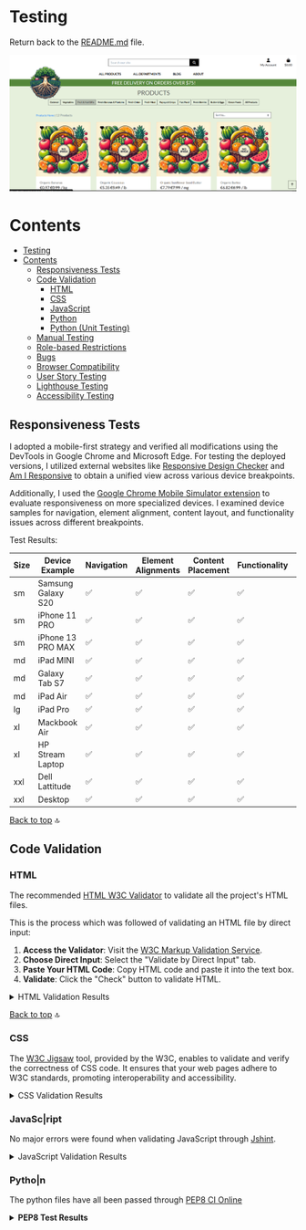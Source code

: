 # Testing

Return back to the [README.md](README.md) file.

![Main Image](docs/images/main.png)

# Contents

<!-- TOC -->

* [Testing](#testing)
* [Contents](#contents)
    * [Responsiveness Tests](#responsiveness-tests)
    * [Code Validation](#code-validation)
        * [HTML](#html)
        * [CSS](#css)
        * [JavaScript](#javascript)
        * [Python](#python)
        * [Python (Unit Testing)](#python-unit-testing)
    * [Manual Testing](#manual-testing)
    * [Role-based Restrictions](#role-based-restrictions)
    * [Bugs](#bugs)
    * [Browser Compatibility](#browser-compatibility)
    * [User Story Testing](#user-story-testing)
    * [Lighthouse Testing](#lighthouse-testing)
    * [Accessibility Testing](#accessibility-testing)

<!-- TOC -->

## Responsiveness Tests

I adopted a mobile-first strategy and verified all modifications using the DevTools in Google Chrome and Microsoft Edge.
For testing the deployed versions, I utilized external websites
like [Responsive Design Checker](https://responsivedesignchecker.com/)
and [Am I Responsive](https://ui.dev/amiresponsive) to obtain a unified view across various device breakpoints.

Additionally, I used
the [Google Chrome Mobile Simulator extension](https://chromewebstore.google.com/detail/mobile-simulator-responsi/ckejmhbmlajgoklhgbapkiccekfoccmk)
to evaluate responsiveness on more specialized
devices. I examined device samples for navigation, element alignment, content layout, and functionality issues across
different breakpoints.

Test Results:

| Size | Device Example     | Navigation         | Element Alignments | Content Placement  | Functionality      | Notes |
|------|--------------------|--------------------|--------------------|--------------------|--------------------|-------|
| sm   | Samsung Galaxy S20 | :white_check_mark: | :white_check_mark: | :white_check_mark: | :white_check_mark: |       |
| sm   | iPhone 11 PRO      | :white_check_mark: | :white_check_mark: | :white_check_mark: | :white_check_mark: |       |
| sm   | iPhone 13 PRO MAX  | :white_check_mark: | :white_check_mark: | :white_check_mark: | :white_check_mark: |       |
| md   | iPad MINI          | :white_check_mark: | :white_check_mark: | :white_check_mark: | :white_check_mark: |       |
| md   | Galaxy Tab S7      | :white_check_mark: | :white_check_mark: | :white_check_mark: | :white_check_mark: |       |
| md   | iPad Air           | :white_check_mark: | :white_check_mark: | :white_check_mark: | :white_check_mark: |       |
| lg   | iPad Pro           | :white_check_mark: | :white_check_mark: | :white_check_mark: | :white_check_mark: |       |
| xl   | Mackbook Air       | :white_check_mark: | :white_check_mark: | :white_check_mark: | :white_check_mark: |       |
| xl   | HP Stream Laptop   | :white_check_mark: | :white_check_mark: | :white_check_mark: | :white_check_mark: |       |
| xxl  | Dell Lattitude     | :white_check_mark: | :white_check_mark: | :white_check_mark: | :white_check_mark: |       |
| xxl  | Desktop            | :white_check_mark: | :white_check_mark: | :white_check_mark: | :white_check_mark: |       |

[Back to top](#contents) :top:

## Code Validation

### HTML

The recommended [HTML W3C Validator](https://validator.w3.org) to validate all the project's HTML files.

This is the process which was followed of validating an HTML file by direct input:

1. **Access the Validator**: Visit the [W3C Markup Validation Service](https://validator.w3.org/).
2. **Choose Direct Input**: Select the "Validate by Direct Input" tab.
3. **Paste Your HTML Code**: Copy HTML code and paste it into the text box.
4. **Validate**: Click the "Check" button to validate HTML.

<details>

<summary>HTML Validation Results</summary>

| File Name             | Pass               | Notes | View Result                                                |
|-----------------------|--------------------|-------|------------------------------------------------------------|
| index.html            | :x:                |       | [Result](docs/test-img/header-1.png)                       |
| product-list.html     | :x:                |       | [Result](docs/test-img/all-prod.png)                       |
| search-results.html   | :white_check_mark: |       | ![Result](/docs/test-img/search-results-htmlchecker.png)   |
| edit-product.html     | :white_check_mark: |       | ![Result](/docs/test-img/edit-product-htmlchecker.png)     |       
| add-product.html      | :white_check_mark: |       | ![Result](/docs/test-img/add-product-htmlchecker.png)      |       
| admin-summary.html    | :white_check_mark: |       | ![Result](/docs/test-img/admin-summary-htmlchecker.png)    |       
| manage-author.html    | :white_check_mark: |       | ![Result](/docs/test-img/manage-author-htmlchecker.png)    |       
| manage-genre.html     | :white_check_mark: |       | ![Result](/docs/test-img/manage-genre-htmlchecker.png)     |       
| manage-orders.html    | :white_check_mark: |       | ![Result](/docs/test-img/manage-orders-htmlchecker.png)    |       
| dashboard.html        | :white_check_mark: |       | ![Result](/docs/test-img/dashboard-htmlchecker.png)        |       
| manage-coupon.html    | :white_check_mark: |       | ![Result](/docs/test-img/manage-coupon-htmlchecker.png)    |
| manage-category.html  | :white_check_mark: |       | ![Result](/docs/test-img/manage-category-htmlchecker.png)  |       
| my-orders.html        | :white_check_mark: |       | ![Result](/docs/test-img/user-orders-htmlchecker.png)      |       
| wishlist.html         | :white_check_mark: |       | ![Result](/docs/test-img/user-favourites-htmlchecker.png)  |       
| change-password.html  | :white_check_mark: |       | ![Result](/docs/test-img/change-password-htmlchecker.png)  |       
| profile.html          | :white_check_mark: |       | ![Result](/docs/test-img/profile-htmlchecker.png)          |       
| delete-modal.html     | :white_check_mark: |       | ![Result](/docs/test-img/profile-delete-htmlchecker.png)   |       
| product-detail.html   | :white_check_mark: |       | ![Result](/docs/test-img/product-details-htmlchecker.png)  |       |
| about.html            | :white_check_mark: |       | ![Result](/docs/test-img/about-htmlchecker.png)            |       
| special-offers.html   | :white_check_mark: |       | ![Result](/docs/test-img/offers-htmlchecker.png)           |       
| signup.html           | :white_check_mark: |       | ![Result](/docs/test-img/sign-up-htmlchecker.png)          |       
| login.html            | :white_check_mark: |       | ![Result](/docs/test-img/login-htmlchecker.png)            |       
| logout.html           | :white_check_mark: |       | ![Result](/docs/test-img/logout-htmlchecker.png)           |       
| cart.html             | :white_check_mark: |       | ![Result](/docs/test-img/cart-htmlchecker.png)             |       
| checkout-success.html | :white_check_mark: |       | ![Result](/docs/test-img/success-htmlchecker.png)          |      
| checkout.html         | :white_check_mark: |       | ![Result](/docs/test-img/checkout-htmlchecker.png)         |       
| shipping-returns.html | :white_check_mark: |       | ![Result](/docs/test-img/shipping-returns-htmlchecker.png) |       
| privacy-policy.html   | :white_check_mark: |       | ![Result](/docs/test-img/privacy-policy-htmlchecker.png)   |       
| terms-of-service.html | :white_check_mark: |       | ![Result](/docs/test-img/terms-htmlchecker.png)            |       

</details>

[Back to top](#contents) :top:

### CSS

The [W3C Jigsaw](https://jigsaw.w3.org/css-validator/) tool, provided by the W3C, enables to validate and verify the
correctness of CSS code. It ensures that your web pages adhere to W3C standards, promoting interoperability and
accessibility.

<details>

<summary>CSS Validation Results</summary>

</details>

### JavaSc|ript

No major errors were found when validating JavaScript through [Jshint](https://jshint.com/).


<details>

<summary>JavaScript Validation Results</summary>

</details>

### Pytho|n

The python files have all been passed through [PEP8 CI Online](https://pep8ci.herokuapp.com/)

<details><summary><b>PEP8 Test Results</b></summary>

| App Name  | File Name          | Pass               | Notes | View Result                                                                                               |
|-----------|--------------------|--------------------|-------|-----------------------------------------------------------------------------------------------------------|
| about     | views.py           | :white_check_mark: |       | <details><summary>Screenshot</summary>![Result](/docs/test-img/about-views-py.png)</details>              |
| about     | urls.py            | :white_check_mark: |       | <details><summary>Screenshot</summary>![Result](/docs/test-img/about-urls-py.png)</details>               |
| about     | models.py          | :white_check_mark: |       | <details><summary>Screenshot</summary>![Result](/docs/test-img/about-models-py.png)</details>             |
| about     | forms.py           | :white_check_mark: |       | <details><summary>Screenshot</summary>![Result](/docs/test-img/about-forms-py.png)</details>              |
| about     | admin.py           | :white_check_mark: |       | <details><summary>Screenshot</summary>![Result](/docs/test-img/about-admin-py.png)</details>              |
| about     | test_views.py      | :white_check_mark: |       | <details><summary>Screenshot</summary>![Result](/docs/test-img/about-test-viewers-py.png)</details>       |
| about     | test_forms.py      | :white_check_mark: |       | <details><summary>Screenshot</summary>![Result](/docs/test-img/about-test-forms-py.png)</details>         |
| app       | settings.py        | :white_check_mark: |       | <details><summary>Screenshot</summary>![Result](/docs/test-img/settings-py.png)</details>                 |
| app       | urls.py            | :white_check_mark: |       | <details><summary>Screenshot</summary>![Result](/docs/test-img/testing-urls-py-main-app.png)</details>    |
| app       | views.py           | :white_check_mark: |       | <details><summary>Screenshot</summary>![Result](/docs/test-img/views-py-main-app.png)</details>           |
| blog      | views.py           | :white_check_mark: |       | <details><summary>Screenshot</summary>![Result](/docs/test-img/blog-views-py.png)</details>               |
| blog      | urls.py            | :white_check_mark: |       | <details><summary>Screenshot</summary>![Result](/docs/test-img/blog-urls-py.png)</details>                |
| blog      | models.py          | :white_check_mark: |       | <details><summary>Screenshot</summary>![Result](/docs/test-img/blog-models-py.png)</details>              |
| blog      | forms.py           | :white_check_mark: |       | <details><summary>Screenshot</summary>![Result](/docs/test-img/blog-forms-py.png)</details>               |
| blog      | admin.py           | :white_check_mark: |       | <details><summary>Screenshot</summary>![Result](/docs/test-img/blog-admin-py.png)</details>               |
| blog      | test_views.py      | :white_check_mark: |       | <details><summary>Screenshot</summary>![Result](/docs/test-img/blog-test-views-py.png)</details>          |
| blog      | test_models.py     | :white_check_mark: |       | <details><summary>Screenshot</summary>![Result](/docs/test-img/blog-test-models-py.png)</details>         |
| cart      | views.py           | :white_check_mark: |       | <details><summary>Screenshot</summary>![Result](/docs/test-img/cart-views-py.png)</details>               |
| cart      | urls.py            | :white_check_mark: |       | <details><summary>Screenshot</summary>![Result](/docs/test-img/cart-urls-py.png)</details>                |
| cart      | contexts.py        | :white_check_mark: |       | <details><summary>Screenshot</summary>![Result](/docs/test-img/cart-context-py.png)</details>             |
| cart      | test_context.py    | :white_check_mark: |       | <details><summary>Screenshot</summary>![Result](/docs/test-img/cart-test-contest-py.png)</details>        |
| checkout  | webhooks.py        | :white_check_mark: |       | <details><summary>Screenshot</summary>![Result](/docs/test-img/checkout-webhooks-py.png)</details>        |
| checkout  | webhook_handler.py | :white_check_mark: |       | <details><summary>Screenshot</summary>![Result](/docs/test-img/checkout-webhook-handler-py.png)</details> |
| checkout  | views.py           | :white_check_mark: |       | <details><summary>Screenshot</summary>![Result](/docs/test-img/checkaout-views.png)</details>             |
| checkout  | urls.py            | :white_check_mark: |       | <details><summary>Screenshot</summary>![Result](/docs/test-img/checkout-urls-py.png)</details>            |
| checkout  | signals.py         | :white_check_mark: |       | <details><summary>Screenshot</summary>![Result](/docs/test-img/checkout-signals-py.png)</details>         |
| checkout  | models.py          | :white_check_mark: |       | <details><summary>Screenshot</summary>![Result](/docs/test-img/checkout-models-py.png)</details>          |
| checkout  | forms.py           | :white_check_mark: |       | <details><summary>Screenshot</summary>![Result](/docs/test-img/checkout-forms-py.png)</details>           |
| checkout  | admin.py           | :white_check_mark: |       | <details><summary>Screenshot</summary>![Result](/docs/test-img/checkout-admin-py.png)</details>           |
| checkout  | test_models.py     | :white_check_mark: |       | <details><summary>Screenshot</summary>![Result](/docs/test-img/checkout-test-models-py.png)</details>     |
| checkout  | test_forms.py      | :white_check_mark: |       | <details><summary>Screenshot</summary>![Result](/docs/test-img/checkout-test-forms-py.png)</details>      |
| favorites | views.py           | :white_check_mark: |       | <details><summary>Screenshot</summary>![Result](/docs/test-img/favorites-views-py.png)</details>          |
| favorites | urls.py            | :white_check_mark: |       | <details><summary>Screenshot</summary>![Result](/docs/test-img/favorites-urls-py.png)</details>           |
| favorites | models.py          | :white_check_mark: |       | <details><summary>Screenshot</summary>![Result](/docs/test-img/favorites-models-py.png)</details>         |
| favorites | admin.py           | :white_check_mark: |       | <details><summary>Screenshot</summary>![Result](/docs/test-img/favorites-admin-py.png)</details>          |
| favorites | test_models.py     | :white_check_mark: |       | <details><summary>Screenshot</summary>![Result](/docs/test-img/favorites-test-models-py.png)</details>    |
| home      | views.py           | :white_check_mark: |       | <details><summary>Screenshot</summary>![Result](/docs/test-img/home-views-py.png)</details>               |
| home      | urls.py            | :white_check_mark: |       | <details><summary>Screenshot</summary>![Result](/docs/test-img/home-urls-py.png)</details>                |
| products  | widgets.py         | :white_check_mark: |       | <details><summary>Screenshot</summary>![Result](/docs/test-img/products-widgets-py.png)</details>         |
| products  | views.py           | :white_check_mark: |       | <details><summary>Screenshot</summary>![Result](/docs/test-img/products-views-py.png)</details>           |
| products  | urls.py            | :white_check_mark: |       | <details><summary>Screenshot</summary>![Result](/docs/test-img/products-urls-py.png)</details>            |
| products  | models.py          | :white_check_mark: |       | <details><summary>Screenshot</summary>![Result](/docs/test-img/products-models-py.png)</details>          |
| products  | forms.py           | :white_check_mark: |       | <details><summary>Screenshot</summary>![Result](/docs/test-img/products-forms-py.png)</details>           |
| products  | admin.py           | :white_check_mark: |       | <details><summary>Screenshot</summary>![Result](/docs/test-img/products-admin-py.png)</details>           |
| products  | test_views.py      | :white_check_mark: |       | <details><summary>Screenshot</summary>![Result](/docs/test-img/products-test-views-py.png)</details>      |
| products  | test_models.py     | :white_check_mark: |       | <details><summary>Screenshot</summary>![Result](/docs/test-img/productstest-models-py.png)</details>      |
| products  | test_forms.py      | :white_check_mark: |       | <details><summary>Screenshot</summary>![Result](/docs/test-img/products-test-forms-py.png)</details>      |
| profiles  | views.py           | :white_check_mark: |       | <details><summary>Screenshot</summary>![Result](/docs/test-img/profiles-views-py.png)</details>           |
| profiles  | urls.py            | :white_check_mark: |       | <details><summary>Screenshot</summary>![Result](/docs/test-img/profiles-urls-py.png)</details>            |
| profiles  | models.py          | :white_check_mark: |       | <details><summary>Screenshot</summary>![Result](/docs/test-img/profiles-models-py.png)</details>          |
| profiles  | forms.py           | :white_check_mark: |       | <details><summary>Screenshot</summary>![Result](/docs/test-img/profiles-forms-py.png)</details>           |
| profiles  | test_forms.py      | :white_check_mark: |       | <details><summary>Screenshot</summary>![Result](/docs/test-img/profiles-test-forms.png)</details>         |
| main      | custom_storages.py | :white_check_mark: |       | <details><summary>Screenshot</summary>![Result](/docs/test-img/main-custom-storages.png)</details>        |

</><br/>

[Back to top](#contents) :top:

### Python (Unit Testing)

Python's `unittest` framework offers a robust and flexible testing solution.
Ideally, every part of the project should be put through the robust automated testing. Due to time constraints I have
conentrated automated tests concentrated on CRUD related functionality views, models and forms.

The automated tests highlighted a redundant view and html file naming issue. Although these issues did not affect the
functionality of the application, the quality and maintainability of the code are equally important.

![Unittest]()

[Back to top](#contents) :top:

## Manual Testing

In addition to using `unittest`, extensive manual testing was performed on the application. Each feature was verified
against success criteria. Where applicable, negative testing was conducted by providing invalid or unexpected inputs to
assess the application's robustness in handling errors and exceptions.

<details>
<summary>Manual Testing Results</summary>

</details>

[Back to top](#contents) :top:

## Role-based Restrictions

[Back to top](#contents) :top:

## Bugs

[Back to top](#contents) :top:

## Browser Compatibility

The deployed project was tested on the most popular browsers for compatibility issues.
No major issues identified.

<table>
    <thead>    
        <tr> 
            <th rowspan="2">Page</th> 
            <th colspan="5">Mobile</th> 
            <th colspan="5">Tablet</th> 
            <th colspan="5">Desktop</th> 
            <th rowspan="2">Note</th> 
        </tr>
        <tr> 
            <th>Edge</th>
            <th>Firefox</th>
            <th>Chrome</th>
            <th>Opera</th>
            <th>Safari</th>
            <th>Edge</th>
            <th>Firefox</th>
            <th>Chrome</th>
            <th>Opera</th>
            <th>Safari</th>
            <th>Edge</th>
            <th>Firefox</th>
            <th>Chrome</th>
            <th>Opera</th>
            <th>Safari</th>
        </tr>
    </thead>
    <tbody>    
        <tr>
            <td>Home</td>
            <td>✓</td> 
            <td>✓</td> 
            <td>✓</td> 
            <td>✓</td> 
            <td>✗</td> 
            <td>✓</td> 
            <td>✓</td> 
            <td>✓</td> 
            <td>✓</td> 
            <td>✗</td>
            <td>✓</td> 
            <td>✓</td> 
            <td>✓</td> 
            <td>✓</td> 
            <td>✗</td> 
            <td>Test issue on Safari</td>
        </tr>
        <tr>
            <td>Contact</td>
            <td>✓</td> 
            <td>✓</td> 
            <td>✓</td> 
            <td>✗</td> 
            <td>✓</td> 
            <td>✓</td> 
            <td>✓</td> 
            <td>✓</td> 
            <td>✗</td> 
            <td>✓</td>
            <td>✓</td> 
            <td>✓</td> 
            <td>✗</td> 
            <td>✓</td> 
            <td>✓</td> 
            <td>Issue on Opera in Tablet</td>
        </tr>
    </tbody>
</table>

[Browser Testing Results]()

## User Story Testing

## Lighthouse Testing

<details>

<summary>Lighthouse Test Results</summary>

</details>

[Back to top](#contents) :top:

## Accessibility Testing

Accessibility scores were high on Lighthouse, however I retested the page.
[WAVE](https://wave.webaim.org/) online tool was used to check terminal color contrast. All tests were passed.

While building the application, the general principles of accessibility were adhered to:

- Using clear instructions
- Validating inputs before moving on to the next step
- Testing the page to make sure it does not affect performance from user input
- Using ARIA labels

[Back to top](#contents) :top:

